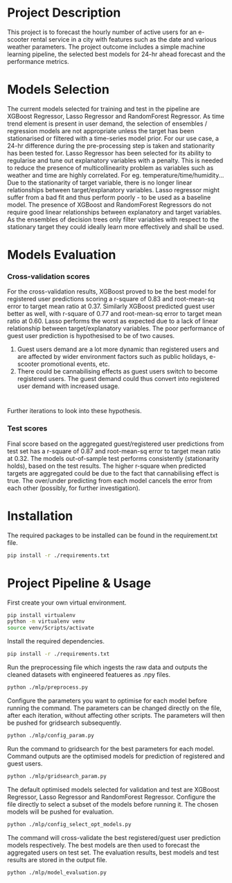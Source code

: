 # Project Description
This project is to forecast the hourly number of active users for an e-scooter rental service in a city with features such as the date and various weather parameters. The project outcome includes a simple machine learning pipeline, the selected best models for 24-hr ahead forecast and the performance metrics.

# Models Selection
The current models selected for training and test in the pipeline are XGBoost Regressor, Lasso Regressor and RandomForest Regressor. As time trend element is present in user demand, the selection of ensembles / regression models are not appropriate unless the target has been stationarised or filtered with a time-series model prior. For our use case, a 24-hr difference during the pre-processing step is taken and stationarity has been tested for.
Lasso Regressor has been selected for its ability to regularise and tune out explanatory variables with a penalty. This is needed to reduce the presence of multicollinearity problem as variables such as weather and time are highly correlated. For eg. temperature/time/humidity...
Due to the stationarity of target variable, there is no longer linear relationships between target/explanatory variables. Lasso regressor might suffer from a bad fit and thus perform poorly - to be used as a baseline model. 
The presence of XGBoost and RandomForest Regressors do not require good linear relationships between explanatory and target variables. As the ensembles of decision trees only filter variables with respect to the stationary target they could ideally learn more effectively and shall be used.

# Models Evaluation
### Cross-validation scores
For the cross-validation results, XGBoost proved to be the best model for registered user predictions scoring a r-square of 0.83 and root-mean-sq error to target mean ratio at 0.37. Similarly XGBoost predicted guest user better as well, with r-square of 0.77 and root-mean-sq error to target mean ratio at 0.60. Lasso performs the worst as expected due to a lack of linear relationship between target/explanatory variables.
The poor performance of guest user prediction is hypothesised to be of two causes. 
1) Guest users demand are a lot more dynamic than registered users and are affected by wider environment factors such as public holidays, e-scooter promotional events, etc. 
2) There could be cannabilising effects as guest users switch to become registered users. The guest demand could thus convert into registered user demand with increased usage.
#
Further iterations to look into these hypothesis.
### Test scores
Final score based on the aggregated guest/registered user predictions from test set has a r-square of 0.87 and root-mean-sq error to target mean ratio at 0.32. The models out-of-sample test performs consistently (stationarity holds), based on the test results. The higher r-square when predicted targets are aggregated could be due to the fact that cannabilising effect is true. The over/under predicting from each model cancels the error from each other (possibly, for further investigation).

# Installation
The required packages to be installed can be found in the requirement.txt file.
```sh
pip install -r ./requirements.txt
```

# Project Pipeline & Usage
First create your own virtual environment.
```sh
pip install virtualenv
python -m virtualenv venv
source venv/Scripts/activate
```
Install the required dependencies.
```sh
pip install -r ./requirements.txt
```
Run the preprocessing file which ingests the raw data and outputs the cleaned datasets with engineered featueres as .npy files.
```sh
python ./mlp/preprocess.py
```
Configure the parameters you want to optimise for each model before running the command. The parameters can be changed directly on the file, after each iteration, without affecting other scripts. The parameters will then be pushed for gridsearch subsequently.
```sh
python ./mlp/config_param.py
```
Run the command to gridsearch for the best parameters for each model. Command outputs are the optimised models for prediction of registered and guest users.
```sh
python ./mlp/gridsearch_param.py
```
The default optimised models selected for validation and test are XGBoost Regressor, Lasso Regressor and RandomForest Regressor. Configure the file directly to select a subset of the models before running it. The chosen models will be pushed for evaluation.
```sh
python ./mlp/config_select_opt_models.py
```
The command will cross-validate the best registered/guest user prediction models respectively. The best models are then used to forecast the aggregated users on test set. The evaluation results, best models and test results are stored in the output file.
```sh
python ./mlp/model_evaluation.py
```


